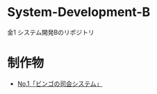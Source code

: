 # System-Development-B
金1 システム開発Bのリポジトリ

# 制作物
- [No.1「ビンゴの司会システム」](https://github.com/TsutsumiHiroki/System-Development-B/tree/main/RP2040-Bingo)
